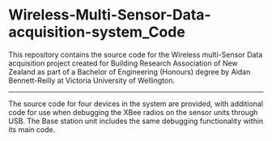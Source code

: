 # Wireless-Multi-Sensor-Data-acquisition-system_Code

This repository contains the source code for the Wireless multi-Sensor Data acquisition  project created for 
Building Research Association of New Zealand as part of a Bachelor of Engineering (Honours) degree by Aidan Bennett-Reilly
at Victoria University of Wellington.

____
The source code for four devices in the system are provided, with additional code for use when debugging the XBee radios on the sensor units through USB. The Base station unit includes the same debugging functionality within its main code.
